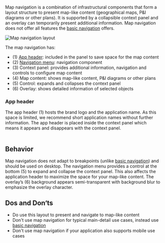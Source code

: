 Map navigation is a combination of infrastructural components that form a layout structure to present map-like content (geographical maps, P&I diagrams or other plans). It is supported by a collapsible context panel and an overlay can temporarily present additional information. Map navigation does not offer all features the [basic navigation](./basic-navigation.md) offers.

![Map navigation layout](https://www.figma.com/file/wEptRgAezDU1z80Cn3eZ0o/iX-Pattern-Illustrations?type=design&node-id=1020-71241&mode=design&t=Ntzn8IlSOlPey8s5-11)

The map navigation has:
- (1) [App header](#app-header): included in the panel to save space for the map content
- (2) [Navigation menu](./application-menu.md): navigation component
- (3) Context panel: provides additional information, navigation and controls to configure map content
- (4) Map content: shows map-like content, P&I diagrams or other plans
- (5) Control: expands and collapses the context panel
- (6) Overlay: shows detailed information of selected objects

### App header

The app header (1) hosts the brand logo and the application name. As this space is limited, we recommend short application names without further information. The app header is placed inside the context panel which means it appears and disappears with the context panel.
<br></br>

## Behavior

Map navigation does not adapt to breakpoints (unlike [basic navigation](./basic-navigation.md)) and should be used on desktop.
The navigation menu provides a control at the bottom (5) to expand and collapse the context panel. This also affects the application header to maximize the space for your map-like content.  The overlay’s (6) background appears semi-transparent with background blur to emphasize the overlay character.

## Dos and Don‘ts

- Do use this layout to present and navigate to map-like content
- Don't use map navigation for typical main-detail use cases, instead use [basic navigation](./basic-navigation.md)
- Don't use map navigation if your application also supports mobile use cases
